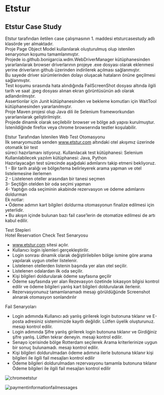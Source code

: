# Etstur
## Etstur Case Study
Etstur tarafından iletilen case çalışmasının 1. maddesi etsturcasestudy adlı klasörde yer almaktadır.<br/> 
Proje Page Object Model kullanılarak oluşturulmuş olup istenilen senaryonun koşumu tamamlanmıştır.<br/> 
Projede io.github.bonigarcia.wdm.WebDriverManager kütüphanesinden yararlanılarak browser driverlarının projeye .exe dosyası olarak eklenmesi yerine driverların github üzerinden indirilerek açılması sağlanmıştır.<br/> 
Bu sayede driver sürümlerinden dolayı oluşacak hataların önüne geçilmesi sağlanmıştır.<br/> 
Test koşumu sırasında hata alındığında FailScreenShot dosyası altında ilgili tarih ve saat .jpeg dosyası  alınan ekran görüntüsünün adı olarak adlandırılmıştır.<br/> 
Assertionlar için Junit kütüphanesinden ve bekleme komutları için WaitTool kütüphanesinden yararlanılmıştır.<br/> 
Proje Maven projesi olup Java dili ile Selenium frameworkundan yararlanılarak geliştirilmiştir.<br/>
Projede dinamik olarak seçilebilir browser ve bölge adı yapısı kurulmuştur. İstenildiğinde firefox veya chrome browserında testler koşulabilir.<br/>

Etstur Tarafından İstenilen Web Test Otomasyonu <br/>
İlk senaryomuzda senden www.etstur.com altındaki otel akışımız üzerinde otomatik bir test<br/>
süreci hazırlamanı istiyoruz. Kullanılacak test kütüphanesi: Selenium<br/>
Kullanılabilecek yazılım kütüphanesi: Java, Python<br/>
Hazırlayacağın test sürecinde aşağıdaki adımlarını takip etmeni bekliyoruz.<br/>
1 - Bir tarih aralığı ve bölge/tema belirleyerek arama yapman ve otel listelemesine ilerlemen<br/>
2 - Listelenen oteller arasından bir tanesi seçmen<br/>
3- Seçtiğin otelden bir oda seçimi yapman<br/>
4- Yaptığın oda seçiminin akabinde rezervasyon ve ödeme adımlarını doldurman<br/>
Ek notlar:<br/>
• Ödeme adımın kart bilgileri doldurma otomasyonun finalize edilmesi için yeterlidir.<br/>
• Bu akışın içinde bulunan bazı fail case’lerin de otomatize edilmesi de artı kabul edilir.<br/>

Test Stepleri<br/>
Hotel Reservation Check Test Senaryosu
* www.etstur.com sitesi açılır.<br/>
* Kullanıcı login işlemleri gerçekleştirilir.<br/>
* Login sonrası dinamik olarak değiştirilebilen bölge ismine göre arama yapılarak uygun oteller listelenir.<br/>
* Listelenen otellerden listenin başında yer alan otel seçilir.<br/>
* Listelenen odalardan ilk oda seçilir.<br/>
* Kişi bilgileri doldurularak ödeme sayfasına geçilir<br/>
* Ödeme sayfasında yer alan Rezevasyon özetinde lokasyon bilgisi kontrol edilir ve ödeme bilgileri yanlış kart bilgileri doldurularak ilerlenir.<br/>
* Rezervasyonunuz tamamlanamadı mesajı görüldüğünde Screenshot alınarak otomasyon sonlandırılır<br/>

Fail Senaryoları
* Login adımında Kullanıcı adı yanlış girilerek login butonuna tıklanır ve E-posta adresiniz sistemimizde kayıtlı değildir. Lütfen üyelik oluşturunuz. mesajı kontrol edilir.<br/>
* Login adımında Şifre yanlış girilerek login butonuna tıklanır ve Girdiğiniz şifre yanlış. Lütfen tekrar deneyin. mesajı kontrol edilir.<br/>
* Senayo içerisinde bölge Rotterdam seçilerek Arama kriterlerinize uygun bir sonuç bulunamadı. mesajı kontrol edilir.<br/>
* Kişi bilgileri doldurulmadan ödeme adımına ilerle butonuna tıklanır kişi bilgileri ile ilgili fail mesajları kontrol edilir<br/>
* Ödeme bilgileri doldurulmadan rezervasyonu tamamla butonuna tıklanır Ödeme bilgileri ile ilgili fail mesajları kontrol edilir<br/>


![chromeetstur](https://user-images.githubusercontent.com/92547323/150654658-cc7c2d39-06e1-4447-ab16-6aea32ae2967.gif)

![paymentinformationfailmessages](https://user-images.githubusercontent.com/92547323/150654790-cea71d27-35c0-4bb4-869f-fe4de1a2a68f.gif)
